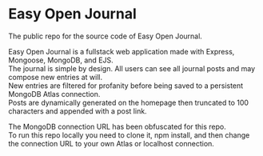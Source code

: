 # Easy Open Journal
The public repo for the source code of Easy Open Journal.

Easy Open Journal is a fullstack web application made with Express, Mongoose, MongoDB, and EJS. <br>
The journal is simple by design. All users can see all journal posts and may compose new entries at will.<br> 
New entries are filtered for profanity before being saved to a persistent MongoDB Atlas connection. <br>
Posts are dynamically generated on the homepage then truncated to 100 characters and appended with a post link.<br>

The MongoDB connection URL has been obfuscated for this repo.<br>
To run this repo locally you need to clone it, npm install, and then change the connection URL to your own Atlas or localhost connection.
